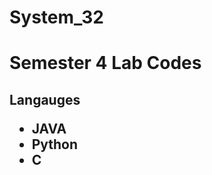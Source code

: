 # System_32
<h1>Semester 4 Lab Codes</h1>
<h2>
<p>Langauges</p>
<ul>
<li>JAVA</li>
<li>Python</li>
<li>C</li>
</ul>
</h2>
